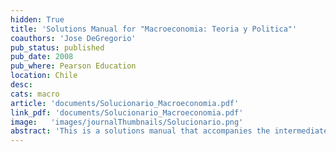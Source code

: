 ```yaml
---
hidden: True
title: 'Solutions Manual for "Macroeconomia: Teoria y Politica"'
coauthors: 'Jose DeGregorio'
pub_status: published
pub_date: 2008
pub_where: Pearson Education
location: Chile
desc:
cats: macro
article: 'documents/Solucionario_Macroeconomia.pdf'
link_pdf: 'documents/Solucionario_Macroeconomia.pdf'
image:   'images/journalThumbnails/Solucionario.png'
abstract: 'This is a solutions manual that accompanies the intermediate macroeconomics textbook "Macroeconomia: Teoria y Politica" by Jose De Gregorio.'
---
```

